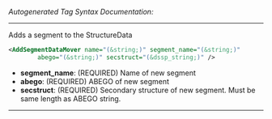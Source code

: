 <!-- THIS IS AN AUTOGENERATED FILE: Don't edit it directly, instead change the schema definition in the code itself. -->

_Autogenerated Tag Syntax Documentation:_

---
Adds a segment to the StructureData

```xml
<AddSegmentDataMover name="(&string;)" segment_name="(&string;)"
        abego="(&string;)" secstruct="(&dssp_string;)" />
```

-   **segment_name**: (REQUIRED) Name of new segment
-   **abego**: (REQUIRED) ABEGO of new segment
-   **secstruct**: (REQUIRED) Secondary structure of new segment. Must be same length as ABEGO string.

---
